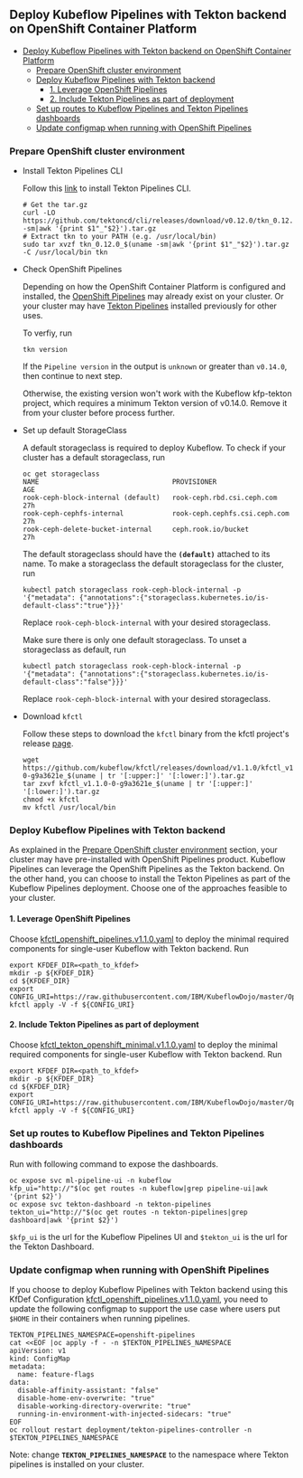## Deploy Kubeflow Pipelines with Tekton backend on OpenShift Container Platform

- [Deploy Kubeflow Pipelines with Tekton backend on OpenShift Container Platform](#deploy-kubeflow-pipelines-with-tekton-backend-on-openshift-container-platform)
  - [Prepare OpenShift cluster environment](#prepare-openshift-cluster-environment)
  - [Deploy Kubeflow Pipelines with Tekton backend](#deploy-kubeflow-pipelines-with-tekton-backend)
    - [1. Leverage OpenShift Pipelines](#1-leverage-openshift-pipelines)
    - [2. Include Tekton Pipelines as part of deployment](#2-include-tekton-pipelines-as-part-of-deployment)
  - [Set up routes to Kubeflow Pipelines and Tekton Pipelines dashboards](#set-up-routes-to-kubeflow-pipelines-and-tekton-pipelines-dashboards)
  - [Update configmap when running with OpenShift Pipelines](#update-configmap-when-running-with-openshift-pipelines)

### Prepare OpenShift cluster environment

* Install Tekton Pipelines CLI

  Follow this [link](https://github.com/tektoncd/cli) to install Tekton Pipelines CLI.

  ```shell
  # Get the tar.gz
  curl -LO https://github.com/tektoncd/cli/releases/download/v0.12.0/tkn_0.12.0_$(uname -sm|awk '{print $1"_"$2}').tar.gz
  # Extract tkn to your PATH (e.g. /usr/local/bin)
  sudo tar xvzf tkn_0.12.0_$(uname -sm|awk '{print $1"_"$2}').tar.gz -C /usr/local/bin tkn
  ```

* Check OpenShift Pipelines

  Depending on how the OpenShift Container Platform is configured and installed, the [OpenShift Pipelines](https://docs.openshift.com/container-platform/4.4/pipelines/understanding-openshift-pipelines.html) may already exist on your cluster. Or your cluster may have [Tekton Pipelines](https://github.com/tektoncd/pipeline) installed previously for other uses.

  To verfiy, run

  ```shell
  tkn version
  ```

  If the `Pipeline version` in the output is `unknown` or greater than `v0.14.0`, then continue to next step.
  
  Otherwise, the existing version won't work with the Kubeflow kfp-tekton project, which requires a minimum Tekton version of v0.14.0. Remove it from your cluster before process further.
  
* Set up default StorageClass

  A default storageclass is required to deploy Kubeflow. To check if your cluster has a default storageclass, run

  ```shell
  oc get storageclass
  NAME                                 PROVISIONER                     AGE
  rook-ceph-block-internal (default)   rook-ceph.rbd.csi.ceph.com      27h
  rook-ceph-cephfs-internal            rook-ceph.cephfs.csi.ceph.com   27h
  rook-ceph-delete-bucket-internal     ceph.rook.io/bucket             27h
  ```

  The default storageclass should have the **`(default)`** attached to its name. To make a storageclass the default storageclass for the cluster, run

  ```shell
  kubectl patch storageclass rook-ceph-block-internal -p '{"metadata": {"annotations":{"storageclass.kubernetes.io/is-default-class":"true"}}}'
  ```

  Replace `rook-ceph-block-internal` with your desired storageclass.

  Make sure there is only one default storageclass. To unset a storageclass as default, run

  ```shell
  kubectl patch storageclass rook-ceph-block-internal -p '{"metadata": {"annotations":{"storageclass.kubernetes.io/is-default-class":"false"}}}'
  ```

  Replace `rook-ceph-block-internal` with your desired storageclass.

* Download `kfctl`

  Follow these steps to download the `kfctl` binary from the kfctl project's release [page](https://github.com/kubeflow/kfctl/releases/tag/v1.1.0).

  ```shell
  wget https://github.com/kubeflow/kfctl/releases/download/v1.1.0/kfctl_v1.1.0-0-g9a3621e_$(uname | tr '[:upper:]' '[:lower:]').tar.gz
  tar zxvf kfctl_v1.1.0-0-g9a3621e_$(uname | tr '[:upper:]' '[:lower:]').tar.gz
  chmod +x kfctl
  mv kfctl /usr/local/bin
  ```

### Deploy Kubeflow Pipelines with Tekton backend

As explained in the [Prepare OpenShift cluster environment](#prepare-openshift-cluster-environment) section, your cluster may have pre-installed with OpenShift Pipelines product. Kubeflow Pipelines can leverage the OpenShift Pipelines as the Tekton backend. On the other hand, you can choose to install the Tekton Pipelines as part of the Kubeflow Pipelines deployment. Choose one of the approaches feasible to your cluster.

#### 1. Leverage OpenShift Pipelines

Choose [kfctl_openshift_pipelines.v1.1.0.yaml](./kfctl_openshift_pipelines.v1.1.0.yaml) to deploy the minimal required components for single-user Kubeflow with Tekton backend. Run

```shell
export KFDEF_DIR=<path_to_kfdef>
mkdir -p ${KFDEF_DIR}
cd ${KFDEF_DIR}
export CONFIG_URI=https://raw.githubusercontent.com/IBM/KubeflowDojo/master/OpenShift/manifests/kfctl_openshift_pipelines.v1.1.0.yaml
kfctl apply -V -f ${CONFIG_URI}
```

#### 2. Include Tekton Pipelines as part of deployment

Choose [kfctl_tekton_openshift_minimal.v1.1.0.yaml](./kfctl_tekton_openshift_minimal.v1.1.0.yaml) to deploy the minimal required components for single-user Kubeflow with Tekton backend. Run

```shell
export KFDEF_DIR=<path_to_kfdef>
mkdir -p ${KFDEF_DIR}
cd ${KFDEF_DIR}
export CONFIG_URI=https://raw.githubusercontent.com/IBM/KubeflowDojo/master/OpenShift/manifests/kfctl_tekton_openshift_minimal.v1.1.0.yaml
kfctl apply -V -f ${CONFIG_URI}
```

### Set up routes to Kubeflow Pipelines and Tekton Pipelines dashboards

Run with following command to expose the dashboards.

```shell
oc expose svc ml-pipeline-ui -n kubeflow
kfp_ui="http://"$(oc get routes -n kubeflow|grep pipeline-ui|awk '{print $2}')
oc expose svc tekton-dashboard -n tekton-pipelines
tekton_ui="http://"$(oc get routes -n tekton-pipelines|grep dashboard|awk '{print $2}')
```

`$kfp_ui` is the url for the Kubeflow Pipelines UI and `$tekton_ui` is the url for the Tekton Dashboard.

### Update configmap when running with OpenShift Pipelines

If you choose to deploy Kubeflow Pipelines with Tekton backend using this KfDef Configuration [kfctl_openshift_pipelines.v1.1.0.yaml](./kfctl_openshift_pipelines.v1.1.0.yaml), you need to update the following configmap to support the use case where users put `$HOME` in their containers when running pipelines.

```shell
TEKTON_PIPELINES_NAMESPACE=openshift-pipelines
cat <<EOF |oc apply -f - -n $TEKTON_PIPELINES_NAMESPACE
apiVersion: v1
kind: ConfigMap
metadata:
  name: feature-flags
data:
  disable-affinity-assistant: "false"
  disable-home-env-overwrite: "true"
  disable-working-directory-overwrite: "true"
  running-in-environment-with-injected-sidecars: "true"
EOF
oc rollout restart deployment/tekton-pipelines-controller -n $TEKTON_PIPELINES_NAMESPACE
```

Note: change **`TEKTON_PIPELINES_NAMESPACE`** to the namespace where Tekton pipelines is installed on your cluster.
